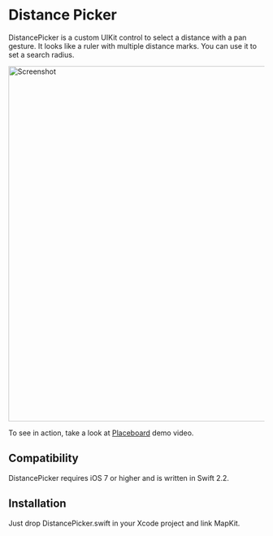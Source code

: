 Distance Picker
===============

DistancePicker is a custom UIKit control to select a distance with a pan gesture. 
It looks like a ruler with multiple distance marks. You can use it to set a 
search radius.

<img src="http://www.placeboardapp.com/images/Add%20Place%20with%20Search%20Radius%20-%20iPhone%205.jpg" height="700" alt="Screenshot" />

To see in action, take a look at [Placeboard](http://www.placeboardapp.com) demo video.

Compatibility
-------------

DistancePicker requires iOS 7 or higher and is written in Swift 2.2.

Installation
------------

Just drop DistancePicker.swift in your Xcode project and link MapKit.
